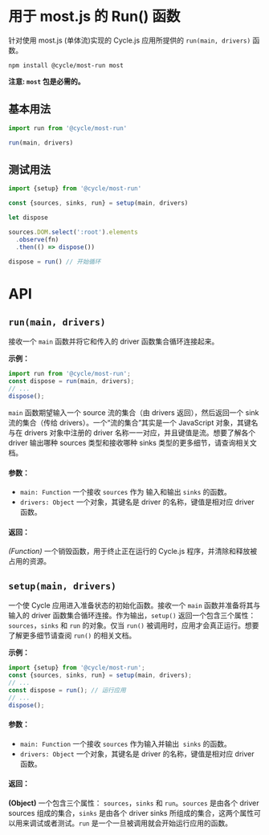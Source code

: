 # 用于 most.js 的 Run() 函数

针对使用 most.js (单体流)实现的 Cycle.js 应用所提供的 `run(main, drivers)` 函数。

```
npm install @cycle/most-run most
```

**注意: `most` 包是必需的。**

## 基本用法

```js
import run from '@cycle/most-run'

run(main, drivers)
```

## 测试用法

```js
import {setup} from '@cycle/most-run'

const {sources, sinks, run} = setup(main, drivers)

let dispose

sources.DOM.select(':root').elements
  .observe(fn)
  .then(() => dispose())

dispose = run() // 开始循环
```

# API

## `run(main, drivers)`

接收一个 `main` 函数并将它和传入的 driver 函数集合循环连接起来。

**示例：**
```js
import run from '@cycle/most-run';
const dispose = run(main, drivers);
// ...
dispose();
```

`main` 函数期望输入一个 source 流的集合（由 drivers 返回），然后返回一个 sink 流的集合（传给 drivers）。一个“流的集合”其实是一个 JavaScript 对象，其键名与在 drivers 对象中注册的 driver 名称一一对应，并且键值是流。想要了解各个 driver 输出哪种 sources 类型和接收哪种 sinks 类型的更多细节，请查询相关文档。

#### 参数：

- `main: Function` 一个接收 `sources` 作为 输入和输出 `sinks` 的函数。
- `drivers: Object` 一个对象，其键名是 driver 的名称，键值是相对应 driver 函数。

#### 返回：

*(Function)* 一个销毁函数，用于终止正在运行的 Cycle.js 程序，并清除和释放被占用的资源。

## <a id="setup"></a> `setup(main, drivers)`

一个使 Cycle 应用进入准备状态的初始化函数。接收一个 `main` 函数并准备将其与输入的 driver 函数集合循环连接。作为输出，`setup()` 返回一个包含三个属性：`sources`，`sinks` 和 `run` 的对象。仅当 `run()` 被调用时，应用才会真正运行。想要了解更多细节请查阅 `run()` 的相关文档。

**示例：**
```js
import {setup} from '@cycle/most-run';
const {sources, sinks, run} = setup(main, drivers);
// ...
const dispose = run(); // 运行应用
// ...
dispose();
```
#### 参数：

- `main: Function` 一个接收 `sources` 作为输入并输出  `sinks` 的函数。
- `drivers: Object` 一个对象，其键名是 driver 的名称，键值是相对应 driver 函数。

#### 返回：

**(Object)** 一个包含三个属性： `sources`，`sinks` 和 `run`。`sources` 是由各个 driver sources 组成的集合，`sinks` 是由各个 driver sinks 所组成的集合，这两个属性可以用来调试或者测试。`run` 是一个一旦被调用就会开始运行应用的函数。
